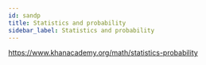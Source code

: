 ```yaml
---
id: sandp
title: Statistics and probability
sidebar_label: Statistics and probability
---
```


https://www.khanacademy.org/math/statistics-probability
